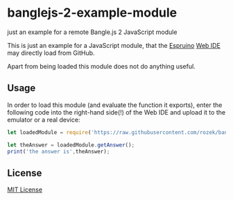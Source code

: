 # banglejs-2-example-module #

just an example for a remote Bangle.js 2 JavaScript module

This is just an example for a JavaScript module, that the [Espruino](https://www.espruino.com/) [Web IDE](https://www.espruino.com/ide) may directly load from GitHub.

Apart from being loaded this module does not do anything useful.

## Usage ##

In order to load this module (and evaluate the function it exports), enter the following code into the right-hand side(!) of the Web IDE and upload it to the emulator or a real device:

```javascript
let loadedModule = require('https://raw.githubusercontent.com/rozek/banglejs-2-example-module/main/module.js');

let theAnswer = loadedModule.getAnswer();
print('the answer is',theAnswer);
```

## License ##

[MIT License](LICENSE.md)
